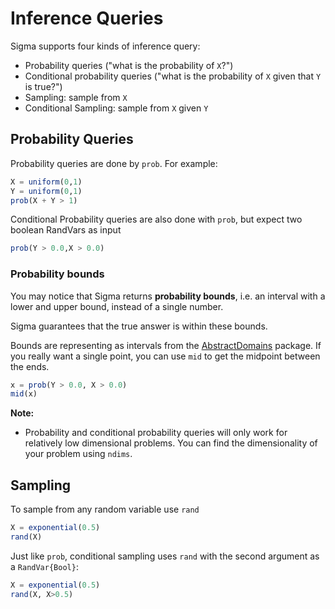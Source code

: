 # Inference Queries

Sigma supports four kinds of inference query:

- Probability queries ("what is the probability of `X`?")
- Conditional probability queries ("what is the probability of `X` given that `Y` is true?")
- Sampling: sample from `X`
- Conditional Sampling: sample from `X` given `Y`

## Probability Queries

Probability queries are done by `prob`.  For example:

```julia
X = uniform(0,1)
Y = uniform(0,1)
prob(X + Y > 1)
```

Conditional Probability queries are also done with `prob`, but expect two boolean RandVars as input

```julia
prob(Y > 0.0,X > 0.0)
```

### Probability bounds
You may notice that Sigma returns __probability bounds__, i.e. an interval with a lower and upper bound, instead of a single number.

Sigma guarantees that the true answer is within these bounds.

Bounds are representing as intervals from the [AbstractDomains](https://github.com/zenna/AbstractDomains.jl) package.  If you really want a single point, you can use `mid` to get the midpoint between the ends.

```julia
x = prob(Y > 0.0, X > 0.0)
mid(x)
```

__Note:__

- Probability and conditional probability queries will only work for relatively low dimensional problems.  You can find the dimensionality of your problem using `ndims`.

## Sampling

To sample from any random variable use `rand`

```julia
X = exponential(0.5)
rand(X)
```

Just like `prob`, conditional sampling uses `rand` with the second argument as a `RandVar{Bool}`:

```julia
X = exponential(0.5)
rand(X, X>0.5)
```